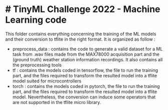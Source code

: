 # # TinyML Challenge 2022 - Machine Learning code
This folder contains everything concerning the training of the ML models and their conversion to tflite in the right format. It is organized as follow :  
- preprocess_data : contains the code to generate a valid dataset for a ML task from .wav files made from the MAX78000 acquisition part and the (ground truth) weather station information recordings. It also contains all the preprocessing tools
- tf : contains the models coded in tensorflow, the file to run the training part, and the files required to transform the resulted model into a tflite model suited for microcontrollers
- torch : contains the models coded in pytorch, the file to run the training part, and the files required to transform the resulted model into a tflite model. Nevertheless, the conversion can induce some operators that are not supported in the tflite micro library.
